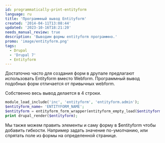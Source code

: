 ```yaml
---
id: programmatically-print-entityform
language: ru
title: 'Программный вывод Entityform'
created: '2014-04-11T13:08:44'
updated: '2023-10-16T18:21:20'
needs_manual_review: true
description: 'Выводим формы entityform программно.'
promo: 'image/entityform.png'
tags:
  - Drupal
  - 'Drupal 7'
  - Entityform
---
```


Достаточно часто для создания форм в друпале предлагают использовать Entityform вместо Webform. Программный вывод подобных форм отличается от привычных webform. 

Собственно весь вывод делается в 4 строки.


```php
module_load_include('inc', 'entityform', 'entityform.admin');
$entityform_name= 'ENTITYFORM_NAME';
$entityform = entityform_form_wrapper(entityform_empty_load($entityform_name), 'submit', 'embedded');
print drupal_render($entityform);
```

Мы также можем править элементы и саму форму в $entityform чтобы добавить гибкости. Например задать значение по-умолчанию, или спрятать поле из формы на определенной странице.
